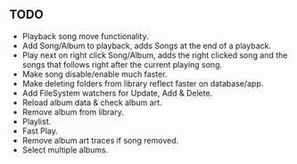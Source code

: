 ## TODO
* Playback song move functionality.
* Add Song/Album to playback, adds Songs at the end of a playback.
* Play next on right click Song/Album, adds the right clicked song and the songs that follows right after the current playing song.
* Make song disable/enable much faster.
* Make deleting folders from library reflect faster on database/app.
* Add FileSystem watchers for Update, Add & Delete.
* Reload album data & check album art.
* Remove album from library.
* Playlist.
* Fast Play.
* Remove album art traces if song removed.
* Select multiple albums.